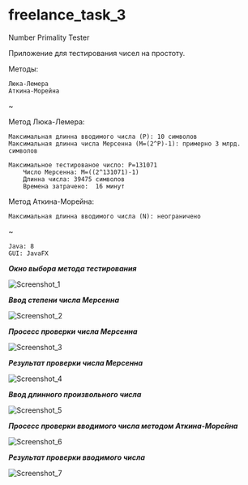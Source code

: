 # freelance_task_3
Number Primality Tester

Приложение для тестирования чисел на простоту.

Методы:

    Люка-Лемера
    Аткина-Морейна
~   

Метод Люка-Лемера:

    Максимальная длинна вводимого числа (P): 10 символов
    Максимальная длинна числа Мерсенна (M=(2^P)-1): примерно 3 млрд. символов
    
    Максимальное тестированое число: P=131071
        Число Мерсенна: M=((2^131071)-1)
        Длинна числа: 39475 символов
        Времена затрачено:  16 минут
    
Метод Аткина-Морейна:

    Максимальная длинна вводимого числа (N): неограничено
~

    Java: 8
    GUI: JavaFX

***Окно выбора метода тестирования***

![Screenshot_1](https://github.com/xAPECx/freelance_task_3/raw/master/images/Screenshot_1.png)
	
***Ввод степени числа Мерсенна***

![Screenshot_2](https://github.com/xAPECx/freelance_task_3/raw/master/images/Screenshot_2.png)

***Просесс проверки числа Мерсенна***

![Screenshot_3](https://github.com/xAPECx/freelance_task_3/raw/master/images/Screenshot_3.png)

***Результат проверки числа Мерсенна***

![Screenshot_4](https://github.com/xAPECx/freelance_task_3/raw/master/images/Screenshot_4.png)

***Ввод длинного произвольного числа***

![Screenshot_5](https://github.com/xAPECx/freelance_task_3/raw/master/images/Screenshot_5.png)

***Просесс проверки вводимого числа методом Аткина-Морейна***

![Screenshot_6](https://github.com/xAPECx/freelance_task_3/raw/master/images/Screenshot_6.png)

***Результат проверки вводимого числа***

![Screenshot_7](https://github.com/xAPECx/freelance_task_3/raw/master/images/Screenshot_7.png)

